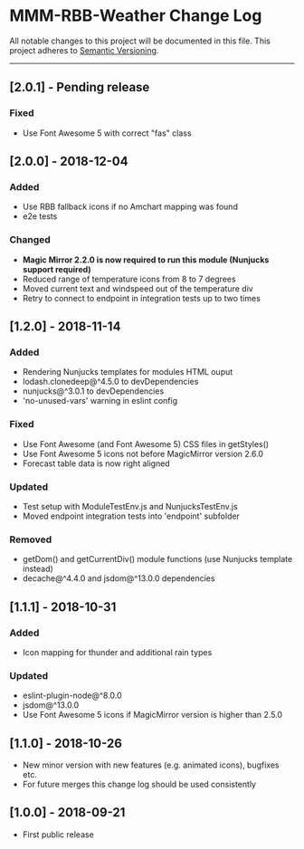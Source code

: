 # MMM-RBB-Weather Change Log

All notable changes to this project will be documented in this file.
This project adheres to [Semantic Versioning](http://semver.org/).

---

## [2.0.1] - Pending release

### Fixed
- Use Font Awesome 5 with correct "fas" class


## [2.0.0] - 2018-12-04

### Added
- Use RBB fallback icons if no Amchart mapping was found
- e2e tests

### Changed
- **Magic Mirror 2.2.0 is now required to run this module (Nunjucks support required)**
- Reduced range of temperature icons from 8 to 7 degrees
- Moved current text and windspeed out of the temperature div
- Retry to connect to endpoint in integration tests up to two times


## [1.2.0] - 2018-11-14

### Added
- Rendering Nunjucks templates for modules HTML ouput
- lodash.clonedeep@^4.5.0 to devDependencies
- nunjucks@^3.0.1 to devDependencies
- 'no-unused-vars' warning in eslint config

### Fixed
- Use Font Awesome (and Font Awesome 5) CSS files in getStyles()
- Use Font Awesome 5 icons not before MagicMirror version 2.6.0
- Forecast table data is now right aligned

### Updated
- Test setup with ModuleTestEnv.js and NunjucksTestEnv.js
- Moved endpoint integration tests into 'endpoint' subfolder

### Removed
- getDom() and getCurrentDiv() module functions (use Nunjucks template instead)
- decache@^4.4.0 and jsdom@^13.0.0 dependencies


## [1.1.1] - 2018-10-31

### Added
- Icon mapping for thunder and additional rain types

### Updated
- eslint-plugin-node@^8.0.0
- jsdom@^13.0.0
- Use Font Awesome 5 icons if MagicMirror version is higher than 2.5.0


## [1.1.0] - 2018-10-26

- New minor version with new features (e.g. animated icons), bugfixes etc.
- For future merges this change log should be used consistently


## [1.0.0] - 2018-09-21

- First public release
